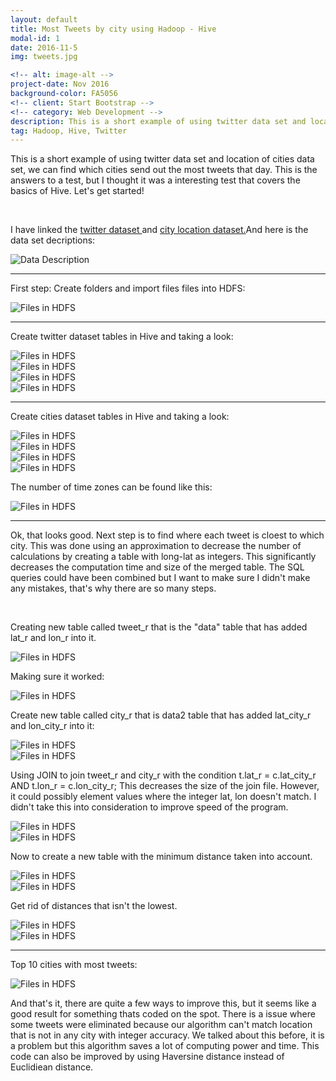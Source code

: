```yaml
---
layout: default
title: Most Tweets by city using Hadoop - Hive
modal-id: 1
date: 2016-11-5
img: tweets.jpg

<!-- alt: image-alt -->
project-date: Nov 2016
background-color: FA5056
<!-- client: Start Bootstrap -->
<!-- category: Web Development -->
description: This is a short example of using twitter data set and location of cities data set, we can find which cities send out the most tweets that day.
tag: Hadoop, Hive, Twitter
---
```


<div class="row" style="text-align: left;">
    <p>This is a short example of using twitter data set and location of cities data set, we can find which cities send out the most tweets that day. This is the answers to a test, but I thought it was a interesting test that covers the basics of Hive. Let's get started!</p>
    <br>
    <p>I have linked the <a href="img/HiveExam/full_text_small.txt" target="_blank">twitter dataset </a>and <a href="img/HiveExam/cities15000.txt" target="_blank">city location dataset.</a>And here is the data set decriptions:</p>
    <div><img src="img/HiveExam/data_description.PNG" alt="Data Description"></div>
    <hr>
    <p>First step: Create folders and import files files into HDFS:</p>
    <img src="img/HiveExam/image005.png" alt="Files in HDFS">
    <hr>
    <p>Create twitter dataset tables in Hive and taking a look:</p>
    <div><img src="img/HiveExam/image007.png" alt="Files in HDFS"></div>
    <div><img src="img/HiveExam/image009.png" alt="Files in HDFS"></div>
    <div><img src="img/HiveExam/image009.png" alt="Files in HDFS"></div>
    <div><img src="img/HiveExam/image013.png" alt="Files in HDFS"></div>
    <hr>
    <p>Create cities dataset tables in Hive and taking a look:</p>
    <div><img src="img/HiveExam/image015.png" alt="Files in HDFS"></div>
    <div><img src="img/HiveExam/image017.png" alt="Files in HDFS"></div>
    <div><img src="img/HiveExam/image019.png" alt="Files in HDFS"></div>
    <div><img src="img/HiveExam/image021.png" alt="Files in HDFS"></div>
    <p>The number of time zones can be found like this:</p>
    <div><img src="img/HiveExam/image023.png" alt="Files in HDFS"></div>
    <hr>
    <p>Ok, that looks good. Next step is to find where each tweet is cloest to which city. This was done using an approximation to decrease the number of calculations by creating a table with long-lat as integers. This significantly decreases the computation time and size of the merged table. The SQL queries could have been combined but I want to make sure I didn't make any mistakes, that's why there are so many steps.</p>
    <br>
    <p>Creating new table called tweet_r that is  the "data" table that has added lat_r and lon_r into it.</p>
    <div><img src="img/HiveExam/image025.png" alt="Files in HDFS"></div>
    <p>Making sure it worked:</p>
    <div><img src="img/HiveExam/image027.png" alt="Files in HDFS"></div>
    <p>Create new table called city_r that is data2 table that has added lat_city_r and lon_city_r into it:</p>
    <div><img src="img/HiveExam/image029.png" alt="Files in HDFS"></div>
    <div><img src="img/HiveExam/image031.png" alt="Files in HDFS"></div>
    <p>Using JOIN to join tweet_r and city_r  with the condition t.lat_r = c.lat_city_r AND t.lon_r = c.lon_city_r; This decreases the size of the join file. However, it could possibly element values where the integer lat, lon doesn't match. I didn't take this into consideration to improve speed of the program.</p>
    <div><img src="img/HiveExam/image033.png" alt="Files in HDFS"></div>
    <div><img src="img/HiveExam/image035.png" alt="Files in HDFS"></div>
    <p>Now to create a new table with the minimum distance taken into account.</p>
    <div><img src="img/HiveExam/image037.png" alt="Files in HDFS"></div>
    <div><img src="img/HiveExam/image039.png" alt="Files in HDFS"></div>
    <p>Get rid of distances that isn't the lowest.</p>
    <div><img src="img/HiveExam/image041.png" alt="Files in HDFS"></div>
    <div><img src="img/HiveExam/image043.png" alt="Files in HDFS"></div>
    <hr>
    <p>Top 10 cities with most tweets:</p>
    <div><img src="img/HiveExam/image047.png" alt="Files in HDFS"></div>
    <p>And that's it, there are quite a few ways to improve this, but it seems like a good result for something thats coded on the spot. There is a issue where some tweets were eliminated because our algorithm can't match location that is not in any city with integer accuracy. We talked about this before, it is a problem but this algorithm saves a lot of computing power and time. This code can also be improved by using Haversine distance instead of Euclidiean distance.</p>

</div>